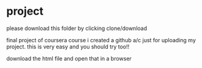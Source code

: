 # project
please download this folder by clicking clone/download

final project of coursera course
i created a github a/c just for uploading my project.
this is very easy and you should try too!!

download the html file and open that in a browser
